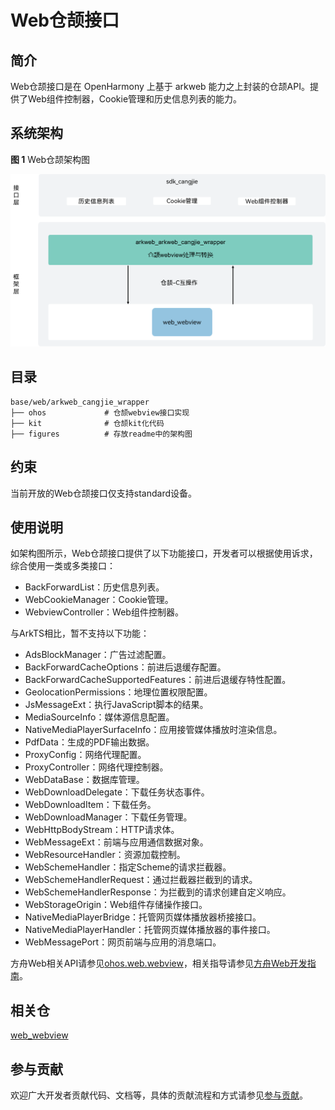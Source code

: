 # Web仓颉接口

## 简介

Web仓颉接口是在 OpenHarmony 上基于 arkweb 能力之上封装的仓颉API。提供了Web组件控制器，Cookie管理和历史信息列表的能力。

## 系统架构

**图 1**  Web仓颉架构图

![](figures/arkweb_cangjie_wrapper_architecture.png "web软件架构图")

## 目录

```
base/web/arkweb_cangjie_wrapper
├── ohos             # 仓颉webview接口实现
├── kit              # 仓颉kit化代码
├── figures          # 存放readme中的架构图
```

## 约束

当前开放的Web仓颉接口仅支持standard设备。

## 使用说明

如架构图所示，Web仓颉接口提供了以下功能接口，开发者可以根据使用诉求，综合使用一类或多类接口：

  - BackForwardList：历史信息列表。
  - WebCookieManager：Cookie管理。
  - WebviewController：Web组件控制器。

与ArkTS相比，暂不支持以下功能：

  - AdsBlockManager：广告过滤配置。
  - BackForwardCacheOptions：前进后退缓存配置。
  - BackForwardCacheSupportedFeatures：前进后退缓存特性配置。
  - GeolocationPermissions：地理位置权限配置。
  - JsMessageExt：执行JavaScript脚本的结果。
  - MediaSourceInfo：媒体源信息配置。
  - NativeMediaPlayerSurfaceInfo：应用接管媒体播放时渲染信息。
  - PdfData：生成的PDF输出数据。
  - ProxyConfig：网络代理配置。
  - ProxyController：网络代理控制器。
  - WebDataBase：数据库管理。
  - WebDownloadDelegate：下载任务状态事件。
  - WebDownloadItem：下载任务。
  - WebDownloadManager：下载任务管理。
  - WebHttpBodyStream：HTTP请求体。
  - WebMessageExt：前端与应用通信数据对象。
  - WebResourceHandler：资源加载控制。
  - WebSchemeHandler：指定Scheme的请求拦截器。
  - WebSchemeHandlerRequest：通过拦截器拦截到的请求。
  - WebSchemeHandlerResponse：为拦截到的请求创建自定义响应。
  - WebStorageOrigin：Web组件存储操作接口。
  - NativeMediaPlayerBridge：托管网页媒体播放器桥接接口。
  - NativeMediaPlayerHandler：托管网页媒体播放器的事件接口。
  - WebMessagePort：网页前端与应用的消息端口。

方舟Web相关API请参见[ohos.web.webview](https://gitcode.com/openharmony-sig/arkcompiler_cangjie_ark_interop/blob/master/doc/API_Reference/source_zh_cn/apis/ArkWeb/cj-apis-webview.md)，相关指导请参见[方舟Web开发指南](https://gitcode.com/openharmony-sig/arkcompiler_cangjie_ark_interop/tree/master/doc/Dev_Guide/source_zh_cn/web)。

## 相关仓

[web_webview](https://gitee.com/openharmony/web_webview)

## 参与贡献

欢迎广大开发者贡献代码、文档等，具体的贡献流程和方式请参见[参与贡献](https://gitcode.com/openharmony/docs/blob/master/zh-cn/contribute/%E5%8F%82%E4%B8%8E%E8%B4%A1%E7%8C%AE.md)。
